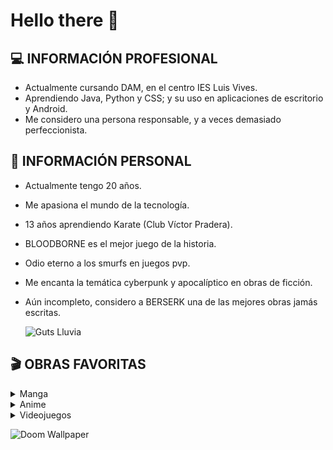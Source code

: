 # Hello there 👋

## 💻 INFORMACIÓN PROFESIONAL
  - Actualmente cursando DAM, en el centro IES Luis Vives.
  - Aprendiendo Java, Python y CSS; y su uso en aplicaciones de escritorio y Android.
  - Me considero una persona responsable, y a veces demasiado perfeccionista.

## 🗿 INFORMACIÓN PERSONAL
  - Actualmente tengo 20 años.
  - Me apasiona el mundo de la tecnología.
  - 13 años aprendiendo Karate (Club Víctor Pradera).
  - BLOODBORNE es el mejor juego de la historia.
  - Odio eterno a los smurfs en juegos pvp.
  - Me encanta la temática cyberpunk y apocalíptico en obras de ficción.
  - Aún incompleto, considero a BERSERK una de las mejores obras jamás escritas.
  
    ![Guts Lluvia](https://user-images.githubusercontent.com/80423737/155512481-d96f2066-3ad8-4a8f-9efa-07b2840a327b.gif)  

## 🎬 OBRAS FAVORITAS
<details>
  <summary> Manga </summary>
  
  - Berserk
  - Uzumaki
  - Dragon Head
  </details>
  
<details>
  <summary> Anime </summary>
  
  - Death Note (+ Manga).
  - Dragon Ball/Z (+ Manga).
  - Cowboy Bebop
  - Ghost In The Shell (Película).
  - Evangelion (Serie + Películas).
  - One Punch-Man (+ Manga).
  - Perfect Blue (Película).
  - Devilman Crybaby
</details>

<details>
  <summary> Videojuegos </summary>
  
  - Saga Dark Souls (1 y 3) y Bloodborne
  - Saga Metro (+ Libros).
  - DOOM y DOOM ETERNAL
  - Saga Deus Ex
  - Fallout New Vegas
  - Saga NieR
  - Saga Metal Gear Solid (1, 2, 3).
</details>

  ![Doom Wallpaper](https://user-images.githubusercontent.com/80423737/155528061-934a9674-8a88-4a97-8abb-8b829c0e7c25.jpg)


  
<!--
**Mario999X/Mario999X** is a ✨ _special_ ✨ repository because its `README.md` (this file) appears on your GitHub profile.

Here are some ideas to get you started:

- 🔭 I’m currently working on ...
- 🌱 I’m currently learning ...
- 👯 I’m looking to collaborate on ...
- 🤔 I’m looking for help with ...
- 💬 Ask me about ...
- 📫 How to reach me: ...
- 😄 Pronouns: ...
- ⚡ Fun fact: ...
-->



